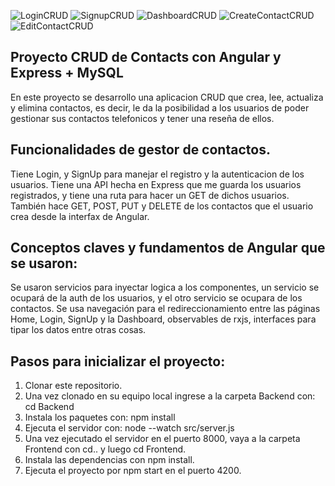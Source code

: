 ![LoginCRUD](https://github.com/user-attachments/assets/d492202a-de08-4132-a04a-0c77354b0687)
![SignupCRUD](https://github.com/user-attachments/assets/2263b614-c9f9-4375-8377-e6fb78884e69)
![DashboardCRUD](https://github.com/user-attachments/assets/887d6100-2650-4c85-9d57-3347d9fa83f8)
![CreateContactCRUD](https://github.com/user-attachments/assets/5f9bdf91-a9ee-4e6f-8824-5351bf942368)
![EditContactCRUD](https://github.com/user-attachments/assets/f4ac7677-b6d6-43e4-9b66-3252c96237c1)
## Proyecto CRUD de Contacts con Angular y Express + MySQL

En este proyecto se desarrollo una aplicacion CRUD que crea, lee, actualiza y elimina contactos, es decir, le da la posibilidad a los usuarios de poder gestionar sus contactos telefonicos y tener una reseña de ellos.

## Funcionalidades de gestor de contactos.

Tiene Login, y SignUp para manejar el registro y la autenticacion de los usuarios.
Tiene una API hecha en Express que me guarda los usuarios registrados, y tiene una ruta para hacer un GET de dichos usuarios. También hace GET, POST, PUT y DELETE de los contactos que el usuario crea desde la interfax de Angular.

## Conceptos claves y fundamentos de Angular que se usaron:

Se usaron servicios para inyectar logica a los componentes, un servicio se ocupará de la auth de los usuarios, y el otro servicio se ocupara de los contactos.
Se usa navegación para el redireccionamiento entre las páginas Home, Login, SignUp y la Dashboard, observables de rxjs, interfaces para tipar los datos entre otras cosas.

## Pasos para inicializar el proyecto:

1. Clonar este repositorio.
2. Una vez clonado en su equipo local ingrese a la carpeta Backend con: cd Backend
3. Instala los paquetes con: npm install
4. Ejecuta el servidor con: node --watch src/server.js
5. Una vez ejecutado el servidor en el puerto 8000, vaya a la carpeta Frontend con cd.. y luego cd Frontend.
6. Instala las dependencias con npm install.
7. Ejecuta el proyecto por npm start en el puerto 4200.
